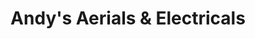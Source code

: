 ---
title: "Andy's Aerials & Electricals"
url: /bury-st-edmunds/andys-aerials-and-electricals/
shop: appliance
---